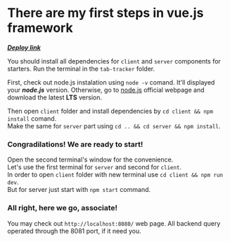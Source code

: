 # There are my first steps in **vue.js** framework

***[Deploy link](https://syrovezhko.github.io/tab-tracker/client/dist)***

You should install all dependencies for `client` and `server` components for starters.
Run the terminal in the `tab-tracker` folder.  
  
First, check out node.js instalation using `node -v` comand. It'll displayed your **_node.js_** version. Otherwise, go to [node.js](https://nodejs.org/) official webpage and download the latest **LTS** version.  
  
Then open `client` folder and install dependencies by `cd client && npm install` comand.  
Make the same for `server` part using `cd .. && cd server && npm install`.
### Congradilations! We are ready to start!
Open the second terminal's window for the convenience.  
Let's use the first terminal for `server` and second for `client`.  
In order to open `client` folder with new terminal use `cd client && npm run dev`.  
But for server just start with `npm start` command.
### All right, here we go, associate!
You may check out `http://localhost:8080/` web page.
All backend query operated through the 8081 port, if it need you.
